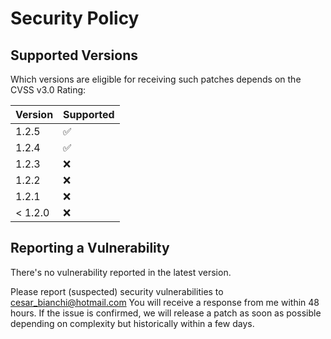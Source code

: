 # Security Policy

## Supported Versions

Which versions are eligible for receiving such patches depends on the CVSS v3.0 Rating:

| Version | Supported          |
| ------- | ------------------ |
| 1.2.5   | :white_check_mark: |
| 1.2.4   | :white_check_mark: |
| 1.2.3   | :x:                |
| 1.2.2   | :x:                |
| 1.2.1   | :x:                |
| < 1.2.0 | :x:                |

## Reporting a Vulnerability

There's no vulnerability reported in the latest version.

Please report (suspected) security vulnerabilities to cesar_bianchi@hotmail.com 
You will receive a response from me within 48 hours. If the issue is confirmed, we will release a patch as soon as possible depending on complexity but historically within a few days.
